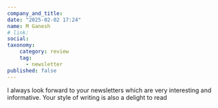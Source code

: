 ```yaml
---
company_and_title: 
date: "2025-02-02 17:24"
name: M Ganesh
# link:
social: 
taxonomy:
    category: review
    tag:
      - newsletter
published: false
---
```


I always look forward to your newsletters which are very interesting and informative.
Your style of writing is also a delight to read
